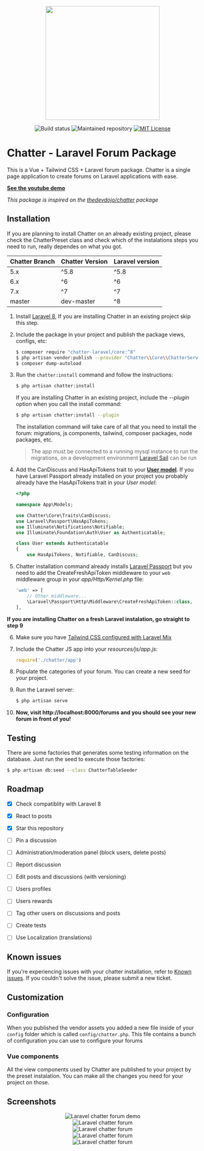 <p align="center"><img width="300" src="https://raw.githubusercontent.com/chatter-laravel/core/master/public/assets/images/logo.png"></p>

<p align="center">
<img src="https://github.styleci.io/repos/7548986/shield?style=flat" alt="Build status">
<img src="https://img.shields.io/badge/Maintained%3F-yes-green.svg" alt="Maintained repository">
<a href="https://github.com/Chatter-Laravel/core/blob/master/license" target="_blank"><img src="https://img.shields.io/badge/License-MIT-blue.svg" alt="MIT License"></a>
</p>

# Chatter - Laravel Forum Package

This is a Vue + Tailwind CSS + Laravel forum package. Chatter is a single page application to create forums on Laravel applications with ease.

**[See the youtube demo](https://youtu.be/HIaEsMWBV28)**

*This package is inspired on the [thedevdojo/chatter](https://github.com/thedevdojo/chatter) package*

## Installation

If you are planning to install Chatter on an already existing project, please check the ChatterPreset class and check which of the instalations steps you need to run, really dependes on what you got.

Chatter Branch | Chatter Version | Laravel version
--------------- | --------------- | ---------------
5.x|^5.8|^5.8
6.x|^6|^6
7.x|^7|^7
master|dev-master|^8

1. Install [Laravel 8](https://laravel.com/docs/8.x/installation#installing-laravel),
    If you are installing Chatter in an existing project skip this step.

2. Include the package in your project and publish the package views, configs, etc:

    ```bash
    $ composer require "chatter-laravel/core:^8"
    $ php artisan vendor:publish --provider "Chatter\\Core\\ChatterServiceProvider"
    $ composer dump-autoload
    ```

3. Run the `chatter:install` command and follow the instructions:

    ```bash
    $ php artisan chatter:install
    ```

    If you are installing Chatter in an existing project, include the *--plugin* option when you call the install command:
    ```bash
    $ php artisan chatter:install --plugin
    ```

    The installation command will take care of all that you need to install the forum: migrations, js components, tailwind, composer packages, node packages, etc.

   > The app must be connected to a running mysql instance to run the migrations, on a development environment [Laravel Sail](https://laravel.com/docs/8.x/sail#installing-sail-into-existing-applications) can be run

4. Add the CanDiscuss and HasApiTokens trait to your [**User model**](https://github.com/laravel/laravel/blob/8.x/app/Models/User.php). If you have Laravel Passport already installed on your project you probably already have the HasApiTokens trait in your *User model*:

    ```php
    <?php

    namespace App\Models;

    use Chatter\Core\Traits\CanDiscuss;
    use Laravel\Passport\HasApiTokens;
    use Illuminate\Notifications\Notifiable;
    use Illuminate\Foundation\Auth\User as Authenticatable;

    class User extends Authenticatable
    {
        use HasApiTokens, Notifiable, CanDiscuss;
    ```

5. Chatter installation command already installs [Laravel Passport](https://laravel.com/docs/8.x/passport#installation) but you need to add the CreateFreshApiToken middleware to your `web` middleware group in your *app/Http/Kernel.php* file:

    ```php
    'web' => [
        // Other middleware...
        \Laravel\Passport\Http\Middleware\CreateFreshApiToken::class,
    ],
    ```

**If you are installing Chatter on a fresh Laravel instalation, go straight to step 9**

6. Make sure you have [Tailwind CSS configured with Laravel Mix](https://laravel.com/docs/8.x/mix#tailwindcss)
7. Include the Chatter JS app into your *resources/js/app.js*:

    ```javascript
    require('./chatter/app')
    ```

8. Populate the categories of your forum. You can create a new seed for your project.

9. Run the Laravel server:

    ```bash
    $ php artisan serve
    ```

10. **Now, visit http://localhost:8000/forums and you should see your new forum in front of you!**

## Testing

There are some factories that generates some testing information on the database. Just run the seed to execute those factories:

```bash
$ php artisan db:seed --class ChatterTableSeeder
```

## Roadmap

- [x] Check compatiblity with Laravel 8
- [x] React to posts
- [x] Star this repository
- [ ] Pin a discussion
- [ ] Administration/moderation panel (block users, delete posts)
- [ ] Report discussion
- [ ] Edit posts and discussions (with versioning)
- [ ] Users profiles
- [ ] Users rewards
- [ ] Tag other users on discussions and posts
- [ ] Create tests
- [ ] Use Localization (translations)


## Known issues

If you're experiencing issues with your chatter installation, refer to [Known issues](https://github.com/Chatter-Laravel/core/labels/known-issues). If you couldn't solve the issue, please submit a new ticket.

## Customization

### Configuration

When you published the vendor assets you added a new file inside of your `config` folder which is called `config/chatter.php`. This file contains a bunch of configuration you can use to configure your forums

### Vue components

All the view components used by Chatter are published to your project by the preset instalation. You can make all the changes you need for your project on those.

## Screenshots

<p align="center">
    <img src="https://raw.githubusercontent.com/chatter-laravel/core/master/public/assets/images/laravel-chatter-demo.gif" alt="Laravel chatter forum demo" style="max-width:600px;"><br>
    <img src="https://raw.githubusercontent.com/chatter-laravel/core/master/public/assets/images/laravel-chatter-forum.png" alt="Laravel chatter forum" style="max-width:600px;"></br>
    <img src="https://raw.githubusercontent.com/chatter-laravel/core/master/public/assets/images/laravel-chatter-forum-2.png" alt="Laravel chatter forum" style="max-width:600px;"><br>
    <img src="https://raw.githubusercontent.com/chatter-laravel/core/master/public/assets/images/laravel-chatter-forum-3.png" alt="Laravel chatter forum" style="max-width:600px;"><br>
    <img src="https://raw.githubusercontent.com/chatter-laravel/core/master/public/assets/images/laravel-chatter-forum-mobile.png" alt="Laravel chatter forum" style="max-width:600px;">
</p>

